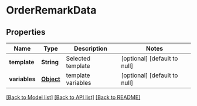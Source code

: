 # OrderRemarkData
## Properties

| Name | Type | Description | Notes |
|------------ | ------------- | ------------- | -------------|
| **template** | **String** | Selected template | [optional] [default to null] |
| **variables** | [**Object**](.md) | template variables | [optional] [default to null] |

[[Back to Model list]](../README.md#documentation-for-models) [[Back to API list]](../README.md#documentation-for-api-endpoints) [[Back to README]](../README.md)

